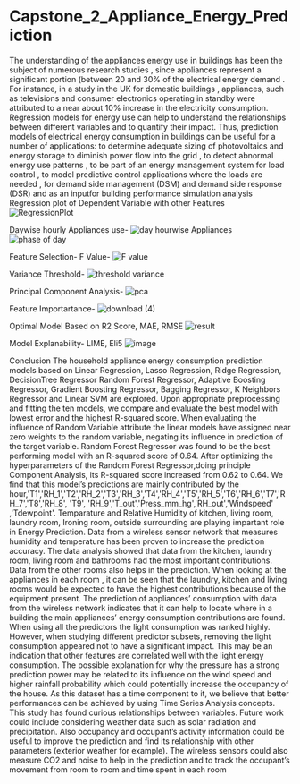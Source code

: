 # Capstone_2_Appliance_Energy_Prediction
The understanding of the appliances energy use in buildings has been the subject of numerous research studies , since appliances represent a significant portion (between 20 and 30% of the electrical energy demand . For instance, in a study in the UK for domestic buildings , appliances, such as televisions and consumer electronics operating in standby were attributed to a near about 10% increase in the electricity consumption. Regression models for energy use can help to understand the relationships between different variables and to quantify their impact. Thus, prediction models of electrical energy consumption in buildings can be useful for a number of applications: to determine adequate sizing of photovoltaics and energy storage to diminish power flow into the grid , to detect abnormal energy use patterns , to be part of an energy management system for load control , to model predictive control applications where the loads are needed , for demand side management (DSM) and demand side response (DSR) and as an inputfor building performance simulation analysis
Regression plot of Dependent Variable with other Features
![RegressionPlot](https://user-images.githubusercontent.com/111692879/199649195-4d1664f7-f77f-42a3-aad1-6cc368bae5e4.png)

Daywise hourly Appliances use-
![day hourwise Appliances](https://user-images.githubusercontent.com/111692879/199649307-c6a09056-bca3-4dcb-b38b-a54a1e15f233.png)
![phase of day](https://user-images.githubusercontent.com/111692879/199649394-aded34c3-db72-4abc-a097-fcde00638c97.png)

Feature Selection-
F Value-
![F value](https://user-images.githubusercontent.com/111692879/199649454-09a99f99-950f-488f-8e53-201ef203f02b.png)

Variance Threshold-
![threshold variance](https://user-images.githubusercontent.com/111692879/199649544-fde47b5f-f72b-4119-931c-950ac73be9be.png)

Principal Component Analysis-
![pca](https://user-images.githubusercontent.com/111692879/199649584-8bd1f456-8bfd-4f89-be8c-e8e0dd734f80.png)

Feature Importartance-
![download (4)](https://user-images.githubusercontent.com/111692879/199649643-e3e34d24-310c-4d28-98e9-02c1777f3010.png)

Optimal Model Based on R2 Score, MAE, RMSE
![result](https://user-images.githubusercontent.com/111692879/199649795-25e666c0-d512-4b50-a2f3-1496fc6e6b81.png)

Model Explanability- LIME, Eli5
![image](https://user-images.githubusercontent.com/111692879/199649880-52ae52de-e8f2-41bc-956c-d82e571291d5.png)

Conclusion
The household appliance energy consumption prediction models based on Linear Regression, Lasso Regression, Ridge Regression, DecisionTree Regressor Random Forest Regressor, Adaptive Boosting Regressor, Gradient Boosting Regressor, Bagging Regressor, K Neighbors Regressor and Linear SVM are explored.
Upon appropriate preprocessing and fitting the ten models, we compare and evaluate the best model with lowest error and the highest R-squared score.
When evaluating the influence of Random Variable attribute the linear models have assigned near zero weights to the random variable, negating its influence in prediction of the target variable.
Random Forest Regressor was found to be the best performing model with an R-squared score of 0.64.
After optimizing the hyperparameters of the Random Forest Regressor,doing principle Component Analysis, its R-squared score increased from 0.62 to 0.64.
We find that this model’s predictions are mainly contributed by the hour,'T1','RH_1','T2','RH_2','T3','RH_3','T4','RH_4','T5','RH_5','T6','RH_6','T7','RH_7','T8','RH_8', 'T9', 'RH_9','T_out','Press_mm_hg','RH_out','Windspeed' ,'Tdewpoint'. Temparature and Relative Humidity of kitchen, living room, laundry room, Ironing room, outside surrounding are playing impartant role in Energy Prediction.
Data from a wireless sensor network that measures humidity and temperature has been proven to increase the prediction accuracy. The data analysis showed that data from the kitchen, laundry room, living room and bathrooms had the most important contributions. Data from the other rooms also helps in the prediction. When looking at the appliances in each room , it can be seen that the laundry, kitchen and living rooms would be expected to have the highest contributions because of the equipment present. The prediction of appliances’ consumption with data from the wireless network indicates that it can help to locate where in a building the main appliances’ energy consumption contributions are found.
When using all the predictors the light consumption was ranked highly. However, when studying different predictor subsets, removing the light consumption appeared not to have a significant impact. This may be an indication that other features are correlated well with the light energy consumption.
The possible explanation for why the pressure has a strong prediction power may be related to its influence on the wind speed and higher rainfall probability which could potentially increase the occupancy of the house.
As this dataset has a time component to it, we believe that better performances can be achieved by using Time Series Analysis concepts.
This study has found curious relationships between variables. Future work could include considering weather data such as solar radiation and precipitation. Also occupancy and occupant’s activity information could be useful to improve the prediction and find its relationship with other parameters (exterior weather for example). The wireless sensors could also measure CO2 and noise to help in the prediction and to track the occupant’s movement from room to room and time spent in each room

